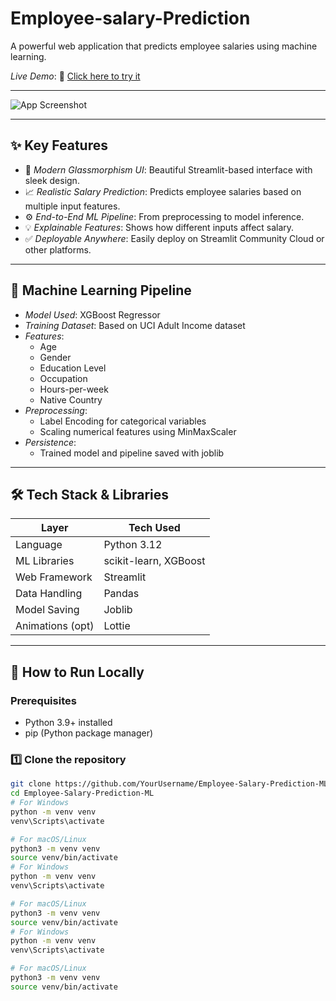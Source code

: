 # Employee-salary-Prediction
A powerful web application that predicts employee salaries using machine learning.

*Live Demo*: 🚀 [Click here to try it](https://employee-salary-estimator-using-ml-i92lk8ujysmo6nkgh36tnf.streamlit.app/)

---

![App Screenshot](app_ui.png)

---

## ✨ Key Features

- 🎨 *Modern Glassmorphism UI*: Beautiful Streamlit-based interface with sleek design.
- 📈 *Realistic Salary Prediction*: Predicts employee salaries based on multiple input features.
- ⚙ *End-to-End ML Pipeline*: From preprocessing to model inference.
- 💡 *Explainable Features*: Shows how different inputs affect salary.
- ✅ *Deployable Anywhere*: Easily deploy on Streamlit Community Cloud or other platforms.

---

## 🧠 Machine Learning Pipeline

- *Model Used*: XGBoost Regressor
- *Training Dataset*: Based on UCI Adult Income dataset
- *Features*:
  - Age
  - Gender
  - Education Level
  - Occupation
  - Hours-per-week
  - Native Country
- *Preprocessing*:
  - Label Encoding for categorical variables
  - Scaling numerical features using MinMaxScaler
- *Persistence*:
  - Trained model and pipeline saved with joblib

---

## 🛠 Tech Stack & Libraries

| Layer              | Tech Used                          |
|--------------------|------------------------------------|
| Language           | Python 3.12                        |
| ML Libraries       | scikit-learn, XGBoost              |
| Web Framework      | Streamlit                          |
| Data Handling      | Pandas                             |
| Model Saving       | Joblib                             |
| Animations (opt)   | Lottie                             |

---

## 🚀 How to Run Locally

### Prerequisites

- Python 3.9+ installed
- pip (Python package manager)

### 1️⃣ Clone the repository

```bash
git clone https://github.com/YourUsername/Employee-Salary-Prediction-ML.git
cd Employee-Salary-Prediction-ML
# For Windows
python -m venv venv
venv\Scripts\activate

# For macOS/Linux
python3 -m venv venv
source venv/bin/activate
# For Windows
python -m venv venv
venv\Scripts\activate

# For macOS/Linux
python3 -m venv venv
source venv/bin/activate
# For Windows
python -m venv venv
venv\Scripts\activate

# For macOS/Linux
python3 -m venv venv
source venv/bin/activate
